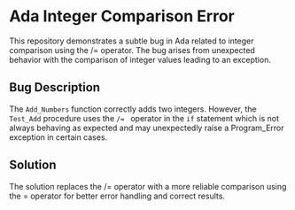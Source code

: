 # Ada Integer Comparison Error

This repository demonstrates a subtle bug in Ada related to integer comparison using the /= operator. The bug arises from unexpected behavior with the comparison of integer values leading to an exception.

## Bug Description

The `Add_Numbers` function correctly adds two integers. However, the `Test_Add` procedure uses the `/= ` operator in the `if` statement which is not always behaving as expected and may unexpectedly raise a Program_Error exception in certain cases.

## Solution

The solution replaces the /= operator with a more reliable comparison using the = operator for better error handling and correct results.